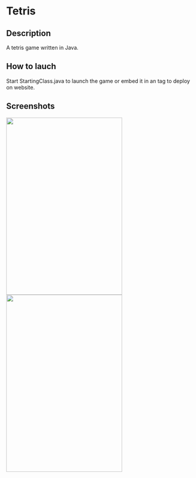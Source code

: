 # Tetris
<style>
  div {
    display: inline-block;
  }
</style>

<h2>Description</h2>
<p>A tetris game written in Java.</p>

<h2>How to lauch</h2>
<p>Start StartingClass.java to launch the game or embed it in an <object> tag to deploy on website.</p>

<h2>Screenshots</h2>
<div>
<div><img width="309" height = "472" src="https://raw.githubusercontent.com/IlyaIvanov1/Tetris/master/src/data/screenshot1.png"></div>
<div><img width="309" height = "472" src="https://raw.githubusercontent.com/IlyaIvanov1/Tetris/master/src/data/screenshot2.png"></div>
</div>
